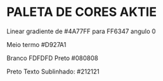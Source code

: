 # PALETA DE CORES AKTIE

Linear gradiente de #4A77FF para FF6347 angulo 0

Meio termo #D927A1

Branco FDFDFD
Preto #080808

Preto Texto Sublinhado: #212121
